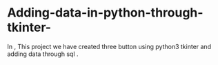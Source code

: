 # Adding-data-in-python-through-tkinter-

In , This project we have created three button using python3 tkinter and adding data through sql .
